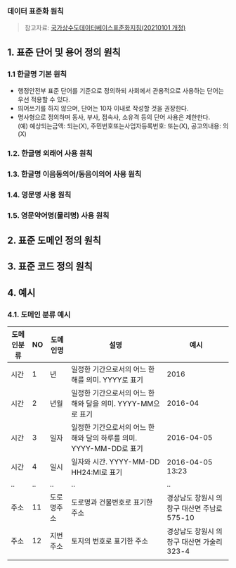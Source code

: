### 데이터 표준화 원칙
> 참고자료: [국가상수도데이터베이스표준화지침(20210101 개정)](http://me.go.kr/home/web/policy_data/read.do;jsessionid=aUJOss+2+490XqzZVxaFg+Dv.mehome1?pagerOffset=0&maxPageItems=10&maxIndexPages=10&searchKey=&searchValue=&menuId=10276&orgCd=&condition.orderSeqId=7249&condition.rnSeq=146&condition.deleteYn=N&seq=7618)

## 1. 표준 단어 및 용어 정의 원칙
### 1.1 한글명 기본 원칙
* 행정안전부 표준 단어를 기준으로 정의하되 사회에서 관용적으로 사용하는 단어는 우선 적용할 수 있다.  
* 띄어쓰기를 하지 않으며, 단어는 10자 이내로 작성할 것을 권장한다.  
* 명사형으로 정의하며 동사, 부사, 접속사, 소유격 등의 단어 사용은 제한한다.  
(예) 예상되는금액: 되는(X), 주민번호또는사업자등록번호: 또는(X), 공고의내용: 의(X)
### 1.2. 한글명 외래어 사용 원칙
### 1.3. 한글명 이음동의어/동음이의어 사용 원칙
### 1.4. 영문명 사용 원칙
### 1.5. 영문약어명(물리명) 사용 원칙
## 2. 표준 도메인 정의 원칙
## 3. 표준 코드 정의 원칙
## 4. 예시
### 4.1. 도메인 분류 예시
|도메인분류|NO|도메인명|설명|예시|
|---|---|---|---|---|
|시간|1|년   |일정한 기간으로서의 어느 한 해를 의미. YYYY로 표기   |2016   |
|시간|2|년월   |일정한 기간으로서의 어느 한 해와 달을 의미. YYYY-MM으로 표기   |2016-04   |
|시간|3|일자   |일정한 기간으로서의 어느 한 해와 달의 하루를 의미. YYYY-MM-DD로 표기   |2016-04-05   |
|시간|4|일시   |일자와 시간. YYYY-MM-DD HH24:MI로 표기   |2016-04-05 13:23  |
|..|..|..|..|..|
|주소|11|도로명주소|도로명과 건물번호로 표기한 주소|경상남도 창원시 의창구 대산면 주남로 575-10|
|주소|12|지번주소|토지의 번호로 표기한 주소|경상남도 창원시 의창구 대산면 가술리 323-4|
|||||
